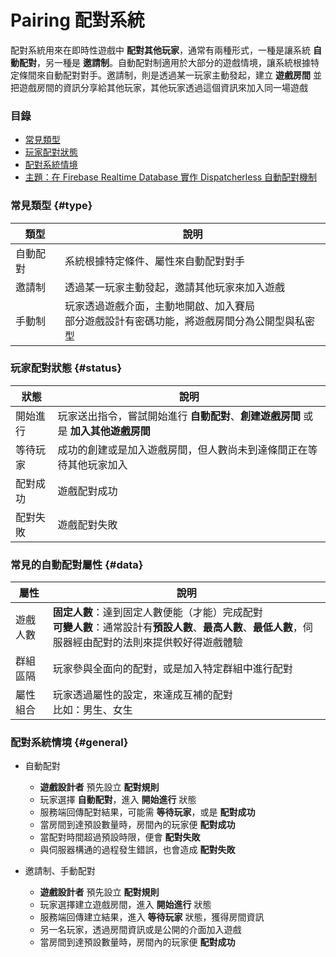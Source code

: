 # Pairing 配對系統

配對系統用來在即時性遊戲中 **配對其他玩家**，通常有兩種形式，一種是讓系統 **自動配對**，另一種是 **邀請制**。自動配對制適用於大部分的遊戲情境，讓系統根據特定條間來自動配對對手。邀請制，則是透過某一玩家主動發起，建立 **遊戲房間** 並把遊戲房間的資訊分享給其他玩家，其他玩家透過這個資訊來加入同一場遊戲

### 目錄

* [常見類型](#type)
* [玩家配對狀態](#status)
* [配對系統情境](#general)
* [主題：在 Firebase Realtime Database 實作 Dispatcherless 自動配對機制](queue-and-pairing/pairing-realtime-dispatcherless.md)

### 常見類型 {#type}

| 類型 | 說明 |
| --- | --- |
| 自動配對 | 系統根據特定條件、屬性來自動配對對手 |
| 邀請制 | 透過某一玩家主動發起，邀請其他玩家來加入遊戲 |
| 手動制 | 玩家透過遊戲介面，主動地開啟、加入賽局 <br> 部分遊戲設計有密碼功能，將遊戲房間分為公開型與私密型 |

### 玩家配對狀態 {#status}

| 狀態 | 說明 |
| --- | --- |
| 開始進行 | 玩家送出指令，嘗試開始進行 **自動配對**、**創建遊戲房間** 或是 **加入其他遊戲房間** |
| 等待玩家 | 成功的創建或是加入遊戲房間，但人數尚未到達條間正在等待其他玩家加入 |
| 配對成功 | 遊戲配對成功 |
| 配對失敗 | 遊戲配對失敗 |

### 常見的自動配對屬性 {#data}

| 屬性 | 說明 |
| --- | --- |
| 遊戲人數 | **固定人數**：達到固定人數便能（才能）完成配對 <br> **可變人數**：通常設計有**預設人數**、**最高人數**、**最低人數**，伺服器經由配對的法則來提供較好得遊戲體驗 |
| 群組區隔 | 玩家參與全面向的配對，或是加入特定群組中進行配對 |
| 屬性組合 | 玩家透過屬性的設定，來達成互補的配對 <br> 比如：男生、女生 |

### 配對系統情境 {#general}

* 自動配對
    * **遊戲設計者** 預先設立 **配對規則**
    * 玩家選擇 **自動配對**，進入 **開始進行** 狀態
    * 服務端回傳配對結果，可能需 **等待玩家**，或是 **配對成功**
    * 當房間到達預設數量時，房間內的玩家便 **配對成功**
    * 當配對時間超過預設時限，便會 **配對失敗**
    * 與伺服器構通的過程發生錯誤，也會造成 **配對失敗**
    
    
* 邀請制、手動配對
    * **遊戲設計者** 預先設立 **配對規則**
    * 玩家選擇建立遊戲房間，進入 **開始進行** 狀態
    * 服務端回傳建立結果，進入 **等待玩家** 狀態，獲得房間資訊
    * 另一名玩家，透過房間資訊或是公開的介面加入遊戲
    * 當房間到達預設數量時，房間內的玩家便 **配對成功**